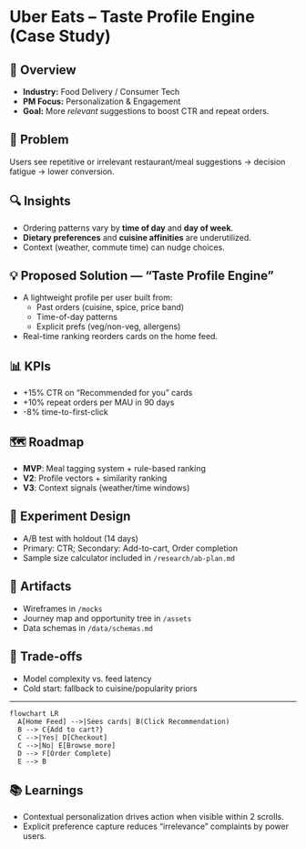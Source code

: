 # Uber Eats – Taste Profile Engine (Case Study)

## 📌 Overview
- **Industry:** Food Delivery / Consumer Tech  
- **PM Focus:** Personalization & Engagement  
- **Goal:** More *relevant* suggestions to boost CTR and repeat orders.

## 🚩 Problem
Users see repetitive or irrelevant restaurant/meal suggestions → decision fatigue → lower conversion.

## 🔍 Insights
- Ordering patterns vary by **time of day** and **day of week**.
- **Dietary preferences** and **cuisine affinities** are underutilized.
- Context (weather, commute time) can nudge choices.

## 💡 Proposed Solution — “Taste Profile Engine”
- A lightweight profile per user built from:
  - Past orders (cuisine, spice, price band)
  - Time-of-day patterns
  - Explicit prefs (veg/non-veg, allergens)
- Real-time ranking reorders cards on the home feed.

## 📊 KPIs
- +15% CTR on “Recommended for you” cards
- +10% repeat orders per MAU in 90 days
- -8% time-to-first-click

## 🗺 Roadmap
- **MVP**: Meal tagging system + rule-based ranking  
- **V2**: Profile vectors + similarity ranking  
- **V3**: Context signals (weather/time windows)

## 🧪 Experiment Design
- A/B test with holdout (14 days)
- Primary: CTR; Secondary: Add-to-cart, Order completion
- Sample size calculator included in `/research/ab-plan.md`

## 🎨 Artifacts
- Wireframes in `/mocks`
- Journey map and opportunity tree in `/assets`
- Data schemas in `/data/schemas.md`

## 🧭 Trade-offs
- Model complexity vs. feed latency
- Cold start: fallback to cuisine/popularity priors

---

```mermaid
flowchart LR
  A[Home Feed] -->|Sees cards| B(Click Recommendation)
  B --> C{Add to cart?}
  C -->|Yes| D[Checkout]
  C -->|No| E[Browse more]
  D --> F[Order Complete]
  E --> B
```

## 📚 Learnings
- Contextual personalization drives action when visible within 2 scrolls.
- Explicit preference capture reduces “irrelevance” complaints by power users.
